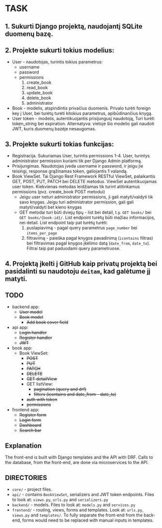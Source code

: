 # TASK

## 1. Sukurti Django projektą, naudojantį SQLite duomenų bazę.

## 2. Projekte sukurti tokius modelius:

* User - naudotojas, turintis tokius parametrus:
    * username
    * password
    * permissions
        1. create_book
        2. read_book
        3. update_book
        4. delete_book
        5. administrator
* Book - modelis, atspindintis privačius duomenis. Privalo turėti foreign key į User, bei turėtų turėti kitokius parametrus, apibūdinančius knygą.
* User token - modelis, autentikuojantis prisijungusį naudotoją, Turi turėti token_string bei expiration. Alternatyva: vietoje šio modelio gali naudoti JWT, kuris duomenų bazėje nesaugomas.

## 3. Projekte sukurti tokias funkcijas:

* Registracija. Sukuriamas User, turintis permissions 1-4. User, turintys administrator
permission kuriami tik per Django Admin platformą.
* Prisijungimas. Naudotojas įveda username ir password, ir jeigu jie teisingi, response
grąžinamas token, galiojantis 1 valandą.
* Book ViewSet. Tai Django Rest Framework RESTful ViewSet, palaikantis GET,
POST, PUT, PATCH bei DELETE metodus. ViewSet autentikuojamas user token.
Kiekvienas metodas leidžiamas tik turint atitinkamus permissions (pvz. create_book
POST metodui)
    * Jeigu user neturi administrator permissions, ji gali matyti/valdyti tik savo knygas. Jeigu turi administrator permission, gali gali matyti/valdyti bet kieno knygas
    * GET metodai turi būti dviejų tipų - list bei detail, t.y. `GET books/` bei `GET books/{book-id}/`. List endpoint turėtų būti mažiau informacijos, nei detail. List
endpoint taip pat turėtų turėti:
        1. puslapiavimą - pagal query parametrus `page_number` bei `items_per_page`
        2. filtravimą - paieška pagal knygos pavadinimą (`icontains` filtras) bei filtravimas pagal knygos įkėlimo datą (`date_from`, `date_to`). Filtrai taip pat paduodami query parametruose.

## 4. Projektą įkelti į GitHub kaip privatų projektą bei pasidalinti su naudotoju `deitam`, kad galėtume jį matyti.

## TODO

* backend app:
    * ~~User model~~
    * ~~Book model~~
        * ~~Add book cover field~~
* api app:
    * ~~Login handler~~
    * ~~Register handler~~
    * ~~JWT~~
* book app:
    * Book ViewSet:
        * ~~POST~~
        * ~~PUT~~
        * ~~PATCH~~
        * ~~DELETE~~
        * ~~GET detailView~~
        * GET listView:
            * ~~pagination (query and drf)~~
            * ~~filters (icontains and date_from - date_to)~~
        * ~~auth with token~~
        * ~~permissions~~
* frontend app:
    * ~~Register form~~
    * ~~Login form~~
    * ~~Dashboard~~
    * ~~Search bar~~

## Explanation

The front-end is built with Django templates and the API with DRF. Calls to the database, from the front-end, are done via microservices to the API.

## DIRECTORIES

* `core/` - project files.
* `api/` - contains `BookViewSet`, serializers and JWT token endpoints. Files to look at: `views.py`, `urls.py` and `serializers.py`
* `backend/` - models. Files to look at: `models.py` and `services.py`
* `frontend/` - routing, views, forms and templates. Look at: `urls.py`, `views.py` and `templates/`. To fully separate the front-end from the back-end, forms would need to be replaced with manual inputs in templates.
